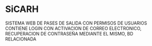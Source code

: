 # SiCARH
SISTEMA WEB DE PASES DE SALIDA CON PERMISOS DE USUARIOS
CONTIENE LOGIN CON ACTIVACION DE CORREO ELECTRONICO, RECUPERACION DE CONTRASEÑA MEDIANTE EL MISMO, BD RELACIONADA

